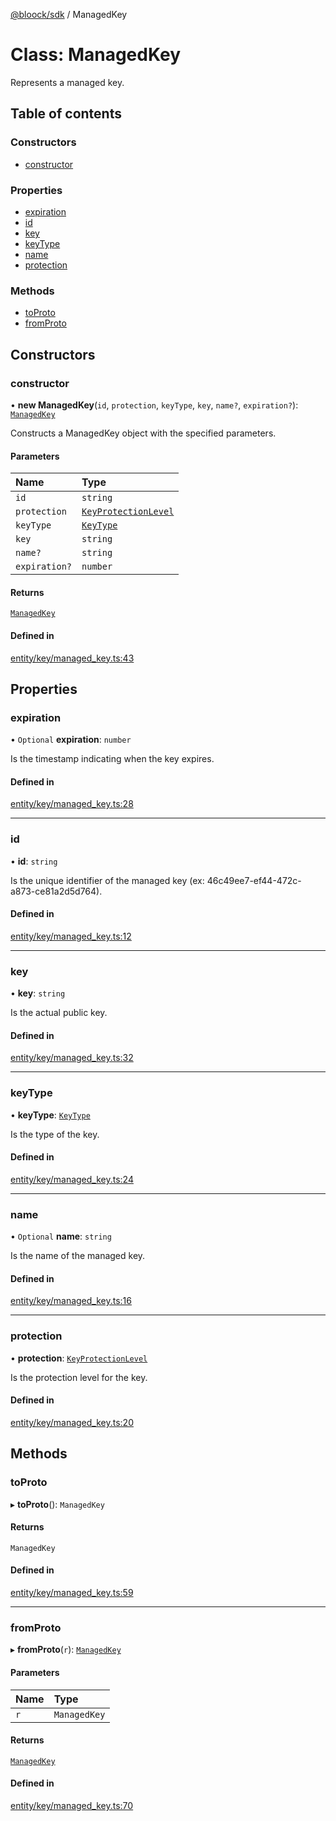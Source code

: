 [@bloock/sdk](../index.md) / ManagedKey

# Class: ManagedKey

Represents a managed key.

## Table of contents

### Constructors

- [constructor](ManagedKey.md#constructor)

### Properties

- [expiration](ManagedKey.md#expiration)
- [id](ManagedKey.md#id)
- [key](ManagedKey.md#key)
- [keyType](ManagedKey.md#keytype)
- [name](ManagedKey.md#name)
- [protection](ManagedKey.md#protection)

### Methods

- [toProto](ManagedKey.md#toproto)
- [fromProto](ManagedKey.md#fromproto)

## Constructors

### constructor

• **new ManagedKey**(`id`, `protection`, `keyType`, `key`, `name?`, `expiration?`): [`ManagedKey`](ManagedKey.md)

Constructs a ManagedKey object with the specified parameters.

#### Parameters

| Name | Type |
| :------ | :------ |
| `id` | `string` |
| `protection` | [`KeyProtectionLevel`](../enums/KeyProtectionLevel-1.md) |
| `keyType` | [`KeyType`](../enums/KeyType-1.md) |
| `key` | `string` |
| `name?` | `string` |
| `expiration?` | `number` |

#### Returns

[`ManagedKey`](ManagedKey.md)

#### Defined in

[entity/key/managed_key.ts:43](https://github.com/bloock/bloock-sdk/blob/46978bc/languages/js/src/entity/key/managed_key.ts#L43)

## Properties

### expiration

• `Optional` **expiration**: `number`

Is the timestamp indicating when the key expires.

#### Defined in

[entity/key/managed_key.ts:28](https://github.com/bloock/bloock-sdk/blob/46978bc/languages/js/src/entity/key/managed_key.ts#L28)

___

### id

• **id**: `string`

Is the unique identifier of the managed key (ex: 46c49ee7-ef44-472c-a873-ce81a2d5d764).

#### Defined in

[entity/key/managed_key.ts:12](https://github.com/bloock/bloock-sdk/blob/46978bc/languages/js/src/entity/key/managed_key.ts#L12)

___

### key

• **key**: `string`

Is the actual public key.

#### Defined in

[entity/key/managed_key.ts:32](https://github.com/bloock/bloock-sdk/blob/46978bc/languages/js/src/entity/key/managed_key.ts#L32)

___

### keyType

• **keyType**: [`KeyType`](../enums/KeyType-1.md)

Is the type of the key.

#### Defined in

[entity/key/managed_key.ts:24](https://github.com/bloock/bloock-sdk/blob/46978bc/languages/js/src/entity/key/managed_key.ts#L24)

___

### name

• `Optional` **name**: `string`

Is the name of the managed key.

#### Defined in

[entity/key/managed_key.ts:16](https://github.com/bloock/bloock-sdk/blob/46978bc/languages/js/src/entity/key/managed_key.ts#L16)

___

### protection

• **protection**: [`KeyProtectionLevel`](../enums/KeyProtectionLevel-1.md)

Is the protection level for the key.

#### Defined in

[entity/key/managed_key.ts:20](https://github.com/bloock/bloock-sdk/blob/46978bc/languages/js/src/entity/key/managed_key.ts#L20)

## Methods

### toProto

▸ **toProto**(): `ManagedKey`

#### Returns

`ManagedKey`

#### Defined in

[entity/key/managed_key.ts:59](https://github.com/bloock/bloock-sdk/blob/46978bc/languages/js/src/entity/key/managed_key.ts#L59)

___

### fromProto

▸ **fromProto**(`r`): [`ManagedKey`](ManagedKey.md)

#### Parameters

| Name | Type |
| :------ | :------ |
| `r` | `ManagedKey` |

#### Returns

[`ManagedKey`](ManagedKey.md)

#### Defined in

[entity/key/managed_key.ts:70](https://github.com/bloock/bloock-sdk/blob/46978bc/languages/js/src/entity/key/managed_key.ts#L70)
